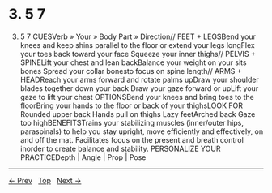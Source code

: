 # 3. 5 7

3. 5 7
CUESVerb » Your » Body Part » Direction// FEET + LEGSBend your knees and keep shins parallel to the floor or extend your legs longFlex your toes back toward your face Squeeze your inner thighs// PELVIS + SPINELift your chest and lean backBalance your weight on your sits bones Spread your collar bonesto focus on spine length// ARMS + HEADReach your arms forward and rotate palms upDraw your shoulder blades together down your back Draw your gaze forward or upLift your gaze to lift your chest
OPTIONSBend your knees and bring toes to the floorBring your hands to the floor or back of your thighsLOOK FOR Rounded upper back Hands pull on thighs Lazy feetArched back Gaze too highBENEFITSTrains your stabilizing muscles (inner/outer hips, paraspinals) to help you stay upright, move efficiently and effectively, on and off the mat. Facilitates focus on the present and breath control inorder to create balance and stability.
PERSONALIZE YOUR PRACTICEDepth | Angle | Prop | Pose


---
[← Prev](/pages/page-107.md) &nbsp; [Top](/index.md) &nbsp; [Next →](/pages/page-109.md)
